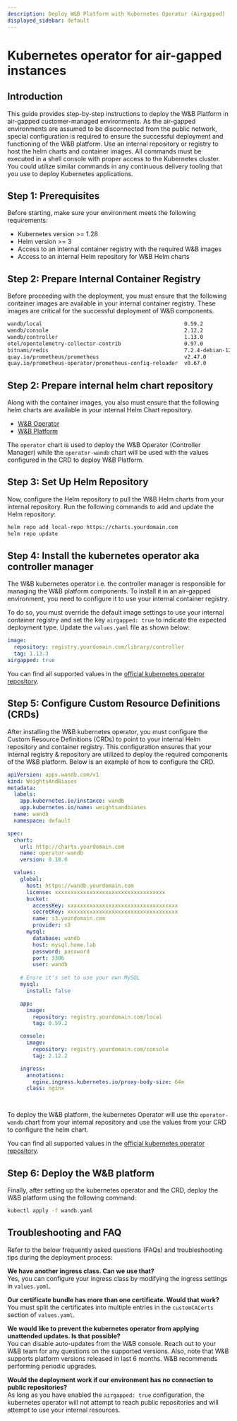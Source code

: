 ```yaml
---
description: Deploy W&B Platform with Kubernetes Operator (Airgapped)
displayed_sidebar: default
---
```


# Kubernetes operator for air-gapped instances

## Introduction

This guide provides step-by-step instructions to deploy the W&B Platform in air-gapped customer-managed environments. 
As the air-gapped environments are assumed to be disconnected from the public network, special configuration is required to ensure the successful deployment and functioning of the W&B platform.
Use an internal repository or registry to host the helm charts and container images.
All commands must be executed in a shell console with proper access to the Kubernetes cluster.
You could utilize similar commands in any continuous delivery tooling that you use to deploy Kubernetes applications.

## Step 1: Prerequisites

Before starting, make sure your environment meets the following requirements:

- Kubernetes version >= 1.28
- Helm version >= 3
- Access to an internal container registry with the required W&B images
- Access to an internal Helm repository for W&B Helm charts

## Step 2: Prepare Internal Container Registry

Before proceeding with the deployment, you must ensure that the following container images are available in your internal container registry. 
These images are critical for the successful deployment of W&B components.

```bash
wandb/local                                             0.59.2
wandb/console                                           2.12.2
wandb/controller                                        1.13.0
otel/opentelemetry-collector-contrib                    0.97.0
bitnami/redis                                           7.2.4-debian-12-r9
quay.io/prometheus/prometheus                           v2.47.0
quay.io/prometheus-operator/prometheus-config-reloader  v0.67.0
```

## Step 2: Prepare internal helm chart repository

Along with the container images, you also must ensure that the following helm charts are available in your internal Helm Chart repository. 


- [W&B Operator](https://github.com/wandb/helm-charts/tree/main/charts/operator)
- [W&B Platform](https://github.com/wandb/helm-charts/tree/main/charts/operator-wandb)


The `operator` chart is used to deploy the W&B Operator (Controller Manager) while the `operator-wandb` chart will be used with the values configured in the CRD to deploy W&B Platform.

## Step 3: Set Up Helm Repository

Now, configure the Helm repository to pull the W&B Helm charts from your internal repository. Run the following commands to add and update the Helm repository:

```bash
helm repo add local-repo https://charts.yourdomain.com
helm repo update
```

## Step 4: Install the kubernetes operator aka controller manager

The W&B kubernetes operator i.e. the controller manager is responsible for managing the W&B platform components. To install it in an air-gapped environment, 
you need to configure it to use your internal container registry.

To do so, you must override the default image settings to use your internal container registry and set the key `airgapped: true` to indicate the expected deployment type. Update the `values.yaml` file as shown below:

```yaml
image:
  repository: registry.yourdomain.com/library/controller
  tag: 1.13.3
airgapped: true
```

You can find all supported values in the [official kubernetes operator repository](https://github.com/wandb/helm-charts/blob/main/charts/operator/values.yaml).

## Step 5: Configure Custom Resource Definitions (CRDs)

After installing the W&B kubernetes operator, you must configure the Custom Resource Definitions (CRDs) to point to your internal Helm repository and container registry. 
This configuration ensures that your internal registry & repository are utilized to deploy the required components of the W&B platform. Below is an example of how to configure the CRD.

```yaml
apiVersion: apps.wandb.com/v1
kind: WeightsAndBiases
metadata:
  labels:
    app.kubernetes.io/instance: wandb
    app.kubernetes.io/name: weightsandbiases
  name: wandb
  namespace: default

spec:
  chart:
    url: http://charts.yourdomain.com
    name: operator-wandb
    version: 0.18.0

  values:
    global:
      host: https://wandb.yourdomain.com
      license: xxxxxxxxxxxxxxxxxxxxxxxxxxxxxxxxxxx
      bucket:
        accessKey: xxxxxxxxxxxxxxxxxxxxxxxxxxxxxxxxxxx
        secretKey: xxxxxxxxxxxxxxxxxxxxxxxxxxxxxxxxxxx
        name: s3.yourdomain.com
        provider: s3
      mysql:
        database: wandb
        host: mysql.home.lab
        password: password
        port: 3306
        user: wandb
    
    # Ensre it's set to use your own MySQL
    mysql:
      install: false

    app:
      image:
        repository: registry.yourdomain.com/local
        tag: 0.59.2

    console:
      image:
        repository: registry.yourdomain.com/console
        tag: 2.12.2

    ingress:
      annotations:
        nginx.ingress.kubernetes.io/proxy-body-size: 64m
      class: nginx

    
```

To deploy the W&B platform, the kubernetes Operator will use the `operator-wandb` chart from your internal repository and use the values from your CRD to configure the helm chart.

You can find all supported values in the [official kubernetes operator repository](https://github.com/wandb/helm-charts/blob/main/charts/operator/values.yaml).

## Step 6: Deploy the W&B platform

Finally, after setting up the kubernetes operator and the CRD, deploy the W&B platform using the following command:

```bash
kubectl apply -f wandb.yaml
```

## Troubleshooting and FAQ

Refer to the below frequently asked questions (FAQs) and troubleshooting tips during the deployment process:

**We have another ingress class. Can we use that?**  
Yes, you can configure your ingress class by modifying the ingress settings in `values.yaml`.

**Our certificate bundle has more than one certificate. Would that work?**  
You must split the certificates into multiple entries in the `customCACerts` section of `values.yaml`.

**We would like to prevent the kubernetes operator from applying unattended updates. Is that possible?**  
You can disable auto-updates from the W&B console. Reach out to your W&B team for any questions on the supported versions. Also, note that W&B supports platform versions released in last 6 months. W&B recommends performing periodic upgrades. 

**Would the deployment work if our environment has no connection to public repositories?**  
As long as you have enabled the `airgapped: true` configuration, the kubernetes operator will not attempt to reach public repositories and will attempt to use your internal resources.
